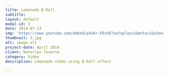 ```yaml
---
title: Lemonade B-Roll
subtitle: 
layout: default
modal-id: 3
date: 2014-07-13
img: 'https://www.youtube.com/embed/p4vKr-E9zX8?autoplay=1&mute=1&showinfo=0&loop=1&list=PL4ZHc1f3Rxy0LvfMXRH7CHx7NnC2cuhg_&enablejsapi=1&amp'
thumbnail: 3.jpg
alt: image-alt
project-date: April 2014
client: Waterloo Taverne
category: Video
description: Lemonade video using B-Roll effect

---
```

